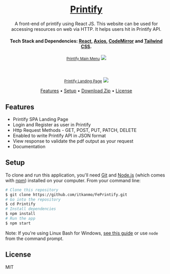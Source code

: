 <h1 align="center">
  <a href="https://github.com/itkanmo/FePrintify/">
     Printify
  </a>
</h1>
<p align="center">
A front-end of printify using React JS. This website can be used for accessing resources on web via HTTP. It helps users hit in Printify API. 
</p>

<h4 align="center">
  Tech Stack and Dependencies: 
  <a href="http://reactjs.org" target="_blank">React</a>,
  <a href="https://axios-http.com" target="_blank">Axios</a>, 
  <a href="https://codemirror.net/" target="_blank">CodeMirror</a> and 
  <a href="https://tailwindcss.com" target="_blank">Tailwind CSS</a>.
</h4>

<div align="center">
    <u><small>Printify Main Menu</small></u>
	<img src="https://drive.google.com/thumbnail?id=1sYAfBoeyJwUPAjB4k-ucrZDM1-JNmoST&sz=w1000"/>
</div>
<br/>
<br/>
<br/>
<div align="center">
    <u><small>Printify Landing Page</small></u>
	<img src="https://drive.google.com/thumbnail?id=1UIIzuuSkI5vysQt1_czj7Q_5Py-JGiRb&sz=w1000">
</div>

<p align="center">
  <a href="#features">Features</a> •
  <a href="#setup">Setup</a> •
  <a href="https://github.com/itkanmo/FePrintify/archive/refs/heads/master.zip">Download Zip</a> •
  <a href="#license">License</a>
</p>

## Features

- Printify SPA Landing Page
- Login and Register as user in Printify
- Http Request Methods - GET, POST, PUT, PATCH, DELETE
- Enabled to write Printify API in JSON format
- View response to validate the pdf output as your request
- Documentation

## Setup

To clone and run this application, you'll need [Git](https://git-scm.com) and [Node.js](https://nodejs.org/en/download/) (which comes with [npm](http://npmjs.com)) installed on your computer. From your command line:

```bash
# Clone this repository
$ git clone https://github.com/itkanmo/FePrintify.git
# Go into the repository
$ cd Printify
# Install dependencies
$ npm install
# Run the app
$ npm start
```

Note: If you're using Linux Bash for Windows, [see this guide](https://www.howtogeek.com/261575/how-to-run-graphical-linux-desktop-applications-from-windows-10s-bash-shell/) or use `node` from the command prompt.

## License

MIT
